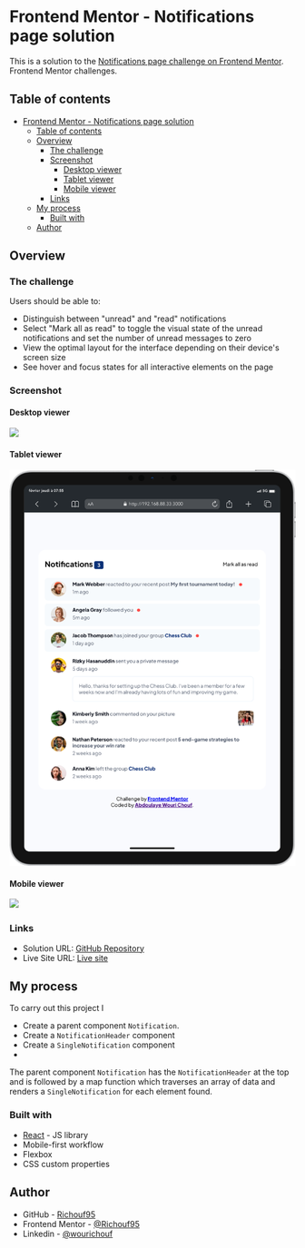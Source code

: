 # Frontend Mentor - Notifications page solution

This is a solution to the [Notifications page challenge on Frontend Mentor](https://www.frontendmentor.io/challenges/notifications-page-DqK5QAmKbC). Frontend Mentor challenges.

## Table of contents

- [Frontend Mentor - Notifications page solution](#frontend-mentor---notifications-page-solution)
  - [Table of contents](#table-of-contents)
  - [Overview](#overview)
    - [The challenge](#the-challenge)
    - [Screenshot](#screenshot)
      - [Desktop viewer](#desktop-viewer)
      - [Tablet viewer](#tablet-viewer)
      - [Mobile viewer](#mobile-viewer)
    - [Links](#links)
  - [My process](#my-process)
    - [Built with](#built-with)
  - [Author](#author)

## Overview

### The challenge

Users should be able to:

- Distinguish between "unread" and "read" notifications
- Select "Mark all as read" to toggle the visual state of the unread notifications and set the number of unread messages to zero
- View the optimal layout for the interface depending on their device's screen size
- See hover and focus states for all interactive elements on the page

### Screenshot

#### Desktop viewer
![](./src/assets/images/Desktop.gif)

#### Tablet viewer
![](./src/assets/images/Tablet.png)

#### Mobile viewer
![](./src/assets/images/mobile.gif)

### Links

- Solution URL: [GitHub Repository](https://github.com/Richouf95/notification-page)
- Live Site URL: [Live site](https://your-live-site-url.com)

## My process

To carry out this project I
- Create a parent component `Notification`.
- Create a `NotificationHeader` component
- Create a `SingleNotification` component
- 
The parent component `Notification` has the `NotificationHeader` at the top and is followed by a map function which traverses an array of data and renders a `SingleNotification` for each element found.

### Built with

- [React](https://reactjs.org/) - JS library
- Mobile-first workflow
- Flexbox
- CSS custom properties

## Author

- GitHub - [Richouf95](https://github.com/Richouf95)
- Frontend Mentor - [@Richouf95](https://www.frontendmentor.io/profile/Richouf95)
- Linkedin - [@wourichouf](https://www.linkedin.com/in/wourichouf/)
